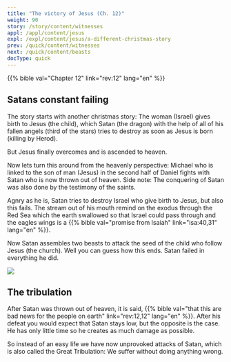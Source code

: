 ```yaml
---
title: "The victory of Jesus (Ch. 12)"
weight: 90
story: /story/content/witnesses
appl: /appl/content/jesus
expl: /expl/content/jesus/a-different-christmas-story
prev: /quick/content/witnesses
next: /quick/content/beasts
docType: quick
---
```


{{% bible val="Chapter 12" link="rev:12" lang="en" %}}

## Satans constant failing

The story starts with another christmas story: The woman (Israel) gives birth to Jesus (the child), which Satan (the dragon) with the help of all of his fallen angels (third of the stars) tries to destroy as soon as Jesus is born (killing by Herod).

But Jesus finally overcomes and is ascended to heaven.

Now lets turn this around from the heavenly perspective: Michael who is linked to the son of man (Jesus) in the second half of Daniel fights with Satan who is now thrown out of heaven. Side note: The conquering of Satan was also done by the testimony of the saints.

Agnry as he is, Satan tries to destroy Israel who give birth to Jesus, but also this fails. The stream out of his mouth remind on the exodus through the Red Sea which the earth swallowed so that Israel could pass through and the eagles wings is a {{% bible val="promise from Isaiah" link="isa:40,31" lang="en" %}}.

Now Satan assembles two beasts to attack the seed of the child who follow Jesus (the church). Well you can guess how this ends. Satan failed in everything he did.

![](/images/jesus_en.jpg)

## The tribulation

After Satan was thrown out of heaven, it is said, {{% bible val="that this are bad news for the people on earth" link="rev:12,12" lang="en" %}}. 
After his defeat you would expect that Satan stays low, but the opposite is the case. He has only little time so he creates as much damage as possible.

So instead of an easy life we have now unprovoked attacks of Satan, which is also called the Great Tribulation: We suffer without doing anything wrong.
